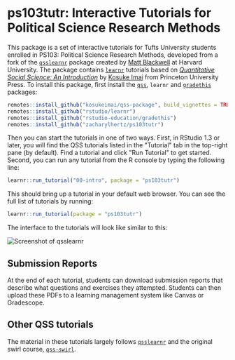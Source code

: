 # ps103tutr: Interactive Tutorials for Political Science Research Methods

This package is a set of interactive tutorials for Tufts University students enrolled in PS103: Political Science Research Methods, developed from a fork of the [`qsslearnr`](https://github.com/mattblackwell/qsslearnr) package created by [Matt Blackwell](https://www.mattblackwell.org/) at Harvard University. The package contains [`learnr`](https://rstudio.github.io/learnr/index.html) tutorials based on [*Quantitative Social Science: An Introduction*](http://qss.princeton.press/) by [Kosuke Imai](https://imai.fas.harvard.edu/) from Princeton University Press. To install this package, first install the [`qss`](https://github.com/kosukeimai/qss-package),  `learnr` and [`gradethis`](https://github.com/rstudio-education/gradethis) packages:

``` r
remotes::install_github("kosukeimai/qss-package", build_vignettes = TRUE)
remotes::install_github("rstudio/learnr")
remotes::install_github("rstudio-education/gradethis")
remotes::install_github("zacharylhertz/ps103tutr")
```

Then you can start the tutorials in one of two ways. First, in RStudio 1.3 or later, you will find the QSS tutorials listed in the "Tutorial" tab in the top-right pane (by default). Find a tutorial and click "Run Tutorial" to get started. Second, you can run any tutorial from the R console by typing the following line: 

``` r
learnr::run_tutorial("00-intro", package = "ps103tutr")
```

This should bring up a tutorial in your default web browser. You can see the full list of tutorials by running:

``` r
learnr::run_tutorial(package = "ps103tutr")
```

The interface to the tutorials will look like similar to this:

![Screenshot of qsslearnr](man/figures/qsslearnr-screenshot.png)


## Submission Reports

At the end of each tutorial, students can download submission reports that describe what questions and exercises they attempted. Students can then upload these PDFs to a learning management system like Canvas or Gradescope. 

## Other QSS tutorials

The material in these tutorials largely follows [`qsslearnr`](https://github.com/mattblackwell/qsslearnr) and the original swirl course, [`qss-swirl`](https://github.com/kosukeimai/qss-swirl). 

